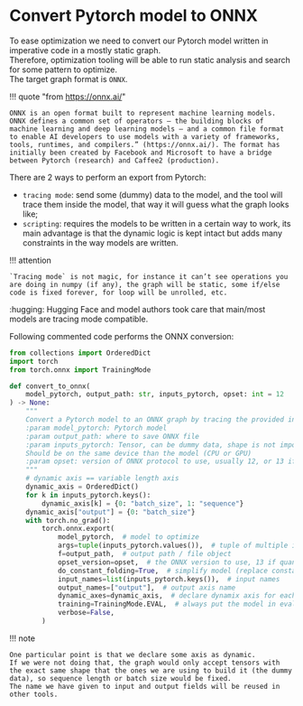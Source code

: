 # Convert Pytorch model to ONNX

To ease optimization we need to convert our Pytorch model written in imperative code in a mostly static graph.  
Therefore, optimization tooling will be able to run static analysis and search for some pattern to optimize.  
The target graph format is `ONNX`.

!!! quote "from https://onnx.ai/"

    ONNX is an open format built to represent machine learning models. ONNX defines a common set of operators — the building blocks of machine learning and deep learning models — and a common file format to enable AI developers to use models with a variety of frameworks, tools, runtimes, and compilers.” (https://onnx.ai/). The format has initially been created by Facebook and Microsoft to have a bridge between Pytorch (research) and Caffee2 (production).

There are 2 ways to perform an export from Pytorch:

- `tracing mode`: send some (dummy) data to the model, and the tool will trace them inside the model, that way it will guess what the graph looks like;
- `scripting`: requires the models to be written in a certain way to work, its main advantage is that the dynamic logic is kept intact but adds many constraints in the way models are written.

!!! attention

    `Tracing mode` is not magic, for instance it can’t see operations you are doing in numpy (if any), the graph will be static, some if/else code is fixed forever, for loop will be unrolled, etc. 

:hugging: Hugging Face and model authors took care that main/most models are tracing mode compatible.

Following commented code performs the ONNX conversion:

```py linenums="1" hl_lines="17 18 19 20 30"
from collections import OrderedDict
import torch
from torch.onnx import TrainingMode

def convert_to_onnx(
    model_pytorch, output_path: str, inputs_pytorch, opset: int = 12
) -> None:
    """
    Convert a Pytorch model to an ONNX graph by tracing the provided input inside the Pytorch code.
    :param model_pytorch: Pytorch model
    :param output_path: where to save ONNX file
    :param inputs_pytorch: Tensor, can be dummy data, shape is not important as we declare all axes as dynamic.
    Should be on the same device than the model (CPU or GPU)
    :param opset: version of ONNX protocol to use, usually 12, or 13 if you use per channel quantized model
    """
    # dynamic axis == variable length axis
    dynamic_axis = OrderedDict()
    for k in inputs_pytorch.keys():
        dynamic_axis[k] = {0: "batch_size", 1: "sequence"}
    dynamic_axis["output"] = {0: "batch_size"}
    with torch.no_grad():
        torch.onnx.export(
            model_pytorch,  # model to optimize
            args=tuple(inputs_pytorch.values()),  # tuple of multiple inputs
            f=output_path,  # output path / file object
            opset_version=opset,  # the ONNX version to use, 13 if quantized model, 12 for not quantized ones
            do_constant_folding=True,  # simplify model (replace constant expressions)
            input_names=list(inputs_pytorch.keys()),  # input names
            output_names=["output"],  # output axis name
            dynamic_axes=dynamic_axis,  # declare dynamix axis for each input / output
            training=TrainingMode.EVAL,  # always put the model in evaluation mode
            verbose=False,
        )
```

!!! note

    One particular point is that we declare some axis as dynamic.  
    If we were not doing that, the graph would only accept tensors with the exact same shape that the ones we are using to build it (the dummy data), so sequence length or batch size would be fixed.  
    The name we have given to input and output fields will be reused in other tools.
